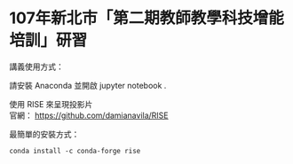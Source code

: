 
# 107年新北市「第二期教師教學科技增能培訓」研習

講義使用方式：

請安裝 Anaconda 並開啟 jupyter notebook .

使用 RISE 來呈現投影片  
官網： https://github.com/damianavila/RISE  

最簡單的安裝方式：  
    
    conda install -c conda-forge rise
    


